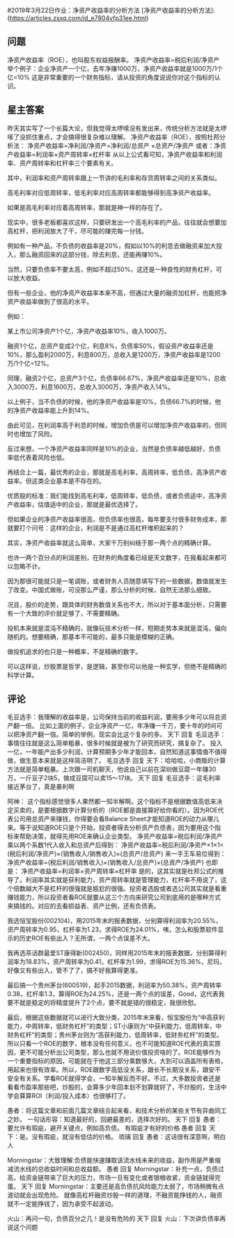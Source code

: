 #2019年3月22日作业：净资产收益率的分析方法
[净资产收益率的分析方法]: (https://articles.zsxq.com/id_e7804vfp31ee.html)

## 问题
净资产收益率（ROE），也叫股东权益报酬率。
净资产收益率=税后利润/净资产
举个例子：企业净资产一个亿，去年净赚1000万，净资产收益率就是1000万/1个亿=10%
这是非常重要的一个财务指标，请从投资的角度说说你对这个指标的认识。

## 星主答案
昨天其实写了一个长篇大论，但我觉得太啰嗦没有发出来，传统分析方法就是太啰嗦了没抓住重点，才会搞得很复杂难以理解。
净资产收益率（ROE），按照杜邦分析法：
净资产收益率=净利润/净资产=净利润/总资产 ×总资产/净资产
或者：净资产收益率=利润率×资产周转率×杠杆率 
从以上公式看可知，净资产收益率和利润率、资产周转率和杠杆率三个要素有关。

其中，利润率和资产周转率跟上一节讲的毛利率和存货周转率之间的关系类似。

高毛利率对应低周转率，低毛利率对应高周转率都能够得到高净资产收益率。

如果是高毛利率对应着高周转率，那就是神一样的存在了。

现实中，很多老板都喜欢这样，只要研发出一个高毛利率的产品，往往就会想要加高杠杆，把利润放大了干，尽可能的赚完每一分钱。

例如有一种产品，不负债的收益率是20%，假如以10%的利息去做融资来加大投入，那么融资回来的这部分钱，除去利息，还能再赚10%。

当然，只要负债率不要太高，例如不超过50%，这还是一种良性的财务杠杆，可以放大收益。

但有一些企业，他的净资产收益率本来不高，但通过大量的融资加杠杆，也能把净资产收益率做到了很高的水平。

例如：

某上市公司净资产1个亿，净资产收益率10%，收入1000万。

融资1个亿，总资产变成2个亿，利息8%，负债率50%，假设资产收益率还是10%，那么盈利2000万，利息800万，总收入是1200万，净资产收益率是1200万/1个亿=12%。

同理，融资2个亿，总资产3个亿，负债率66.67%，净资产收益率还是10%，总收入3000万，利息1600万，总收入3000万，净资产收入14%。

以上例子，当不负债的时候，他的净资产收益率是10%，负债66.7%的时候，他的净资产收益率能上升到14%。

由此可见，在利润率高于利息的时候，增加负债是可以增加净资产收益率的，但同时也增加了风险。

反过来想，一个净资产收益率同样是10%的企业，当然是负债率越低越好，负债率低代表着风险也低。

再结合上一篇，最优秀的企业，那就是高毛利率，高周转率，低负债，高净资产收益率。但这类企业基本是不存在的。

优质股的标准：我们能找到高毛利率，低周转率，低负债，或者负债适中，高净资产收益率，估值适中的企业，那就是最优选择了。

但如果企业的净资产收益率很高，但负债率也很高，每年要支付很多财务成本，那就要打个问号：这样的企业，利润是不是通过高杠杆堆积起来的？

其实，净资产收益率就这么简单，大家千万别纠结于那一两个点的精确计算。

也许一两个百分点的利润差别，在财务的角度看已经是天文数字，在我看起来都可以忽略不计。

因为那很可能就只是一笔调账，或者财务人员随意填写下的一些数据，数值就发生了改变。中国式做账，可没那么严谨，那么分析的时候，自然无法那么细致。

况且，股价的走势，跟具体的财务数值关系也不大，所以对于基本面分析，只需要有一个大致的评价就足够了，不需要精确。

投机本来就是混沌不精确的，就像玩技术分析一样，短期走势本来就是混沌，偏向随机的。想要精确，那基本不可能的，最多只能是模糊的正确。

做投机追求的也只是一种概率，不是精确的数字。

可以这样说，炒股票是哲学，是逻辑，甚至你可以他是一种玄学，但绝不是精确的科学计算。

## 评论
毛豆选手：我理解的收益率是，公司保持当前的收益利润，要用多少年可以将总资产翻一倍。
比如上面的例子，企业净资产一亿，年净赚一千万，要十年的时间可以把净资产翻一倍。简单的举例，现实会比这个复杂的多。
天下 回复 毛豆选手：事情往往就是这么简单粗暴，很多时候就是被为了研究而研究，搞复杂了。
投入一亿，一年能产出多少利润，计算预期多少年才能回本，自然知道这事情值不值得做，做生意本来就是这样简洁明了。
毛豆选手 回复 天下：哈哈哈，小商贩的计算方法就是简单粗暴。上次跟一司机聊天，他说自己以前在深圳做豆腐一年赚30万，一斤豆子2块5，做成豆腐可以卖15～17块。
天下 回复 毛豆选手：这毛利率接近茅台了，真是暴利啊

阿神：
这个指标感觉很多人果然都一知半解啊。这个指标不是根据数值高低来决定买卖的，是要根据数字计算分析的（ROE都是直接算好给你看的）。因为ROE代表公司用总资产来赚钱，你得要会看Balance Sheet才能知道ROE的动力从哪儿来。等于说知道ROE只是个开始，投资者得去分析资产负债表，因为要用这个指标来帮助决策，就得先用ROE来确认企业类型。
净资产收益率=税后利润/净资产
乘以两个系数1代入收入和总资产后得到：
净资产收益率=税后利润/净资产×1×1=(税后利润/净资产)×(销售收入/销售收入)×(总资产/总资产)
来一手王车易位得到：
净资产收益率=(税后利润/销售收入)×(销售收入/总资产)×(总资产/净资产)
也即是：
净资产收益率=利润率×资产周转率×杠杆率
是的，这其实就是杜邦公式的推导了。利润率其实就是获利能力，资产周转率就是管理能力，杠杆率不用说了，这个倍数越大不是杠杆的很强就是尴尬的很强。投资者选股或者选公司其实就是看重赚钱能力，所以投资者看ROE就要从这三个方向来研究公司到底用的是哪种方式来搞钱的。对应的去看损益表、资产比例，还有负债表。

我选恒宝股份(002104)，用2015年末的报表数据，分别算得利润率为20.55%，资产周转率为0.95，杠杆率为1.23，求得ROE为24.01%，咦，怎么和股票软件显示的历史ROE有些出入？无所谓，一两个点误差不大。

我再选茶话群最爱ST康得新(002450)，同样用2015年末的报表数据，分别算得利润率为18.83%，资产周转率为0.41，杠杆率为1.99，求得ROE为15.36%，尼玛，好像又有些出入，管不了了，搞不好我算得更准。

最后搞一个贵州茅台(600519)，起手2015数据，利润率为50.38%，资产周转率0.38，杠杆率1.3，算得ROE为24.25%，还是一两个点的误差，Good，这代表我要不就是稳定的将精度提升了2个点，要不就是错的很稳定，我很欣慰。

最后，根据这些数据就可以进行大致分类，2015年末来看，恒宝股份为“中高获利能力，中周转率，低财务杠杆”的类型；ST小康则为“中获利能力，低周转率，中财务杠杆”的类型；贵州茅台则为“高获利能力，低周转率，低财务杠杆”的类型。所以只看一个ROE的数字，根本没有任何意义，也不可能知道ROE代表的真实原因，更不可能分析出公司类型，那么也就不用说价值投资啥的了。ROE能够作为一个重要指标的原因，可能就在于他这三部分乘数够大，大到可以涵盖所有表格，用起来也很有效率。所以，ROE跟数字高低没关系，跟长不长期没关系，跟安不安全有关系。学看ROE就得学会，一知半解反而不好。不过，大多数投资者还是看看市盈率那些吧，炒股的，会算多少年回本划不划算就好了，不炒股的，生活中学会算算ROI（利润/投入成本）也很够打了。


愚者：将这篇文章和前面几篇文章结合起来看，和技术分析的某些关节有异曲同工之妙。
一句话形容：知道最好的，回避最差的，选择次好的。
天下 回复 愚者：要允许有瑕疵，避开关键点，例如高负债。
有瑕疵才有好的价格
愚者 回复 天下：是。没有瑕疵，就没有低估的价格。
琉璃 回复 愚者：这话很有深意啊，明白人

Morningstar：大致理解:负债能快速赚取该流水线未来的收益，副作用是严重缩减流水线的总收益时间和总收益额。
愚者 回复 Morningstar：补充一点，负债过高，给资金链带来了巨大的压力，市场一旦有变化或者银根收紧，资金链就得完蛋。
天下 回复 Morningstar：主要还是高负债抗风险能力太弱了，市场稍微有点波动就会出现危险。
就像高杠杆融资炒股一样的道理，不融资能挣钱的人，融资就不一定能挣钱了，因为承受不起波动。

火山：再问一句，负债百分之几！是没有危险的
天下 回复 火山：下次讲负债率再说这个问题


